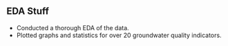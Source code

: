## EDA Stuff
* Conducted a thorough EDA of the data.
* Plotted graphs and statistics for over 20 groundwater quality indicators.
